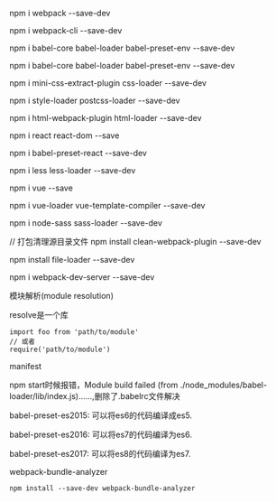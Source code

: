 npm i webpack --save-dev

npm i webpack-cli --save-dev

npm i babel-core babel-loader babel-preset-env --save-dev

npm i babel-core babel-loader babel-preset-env --save-dev

npm i mini-css-extract-plugin css-loader --save-dev

npm i style-loader postcss-loader  --save-dev

npm i html-webpack-plugin html-loader --save-dev

npm i react react-dom --save

npm i babel-preset-react --save-dev

npm i less less-loader --save-dev

npm i vue --save

npm i vue-loader vue-template-compiler --save-dev

npm i node-sass sass-loader --save-dev


// 打包清理源目录文件
npm install clean-webpack-plugin --save-dev

npm install file-loader --save-dev

npm i webpack-dev-server --save-dev

模块解析(module resolution)

resolve是一个库
```
import foo from 'path/to/module'
// 或者
require('path/to/module')
```

manifest

npm start时候报错，Module build failed (from ./node_modules/babel-loader/lib/index.js)......,删除了.babelrc文件解决

babel-preset-es2015: 可以将es6的代码编译成es5.

babel-preset-es2016: 可以将es7的代码编译为es6.

babel-preset-es2017: 可以将es8的代码编译为es7.

webpack-bundle-analyzer
```
npm install --save-dev webpack-bundle-analyzer
```
